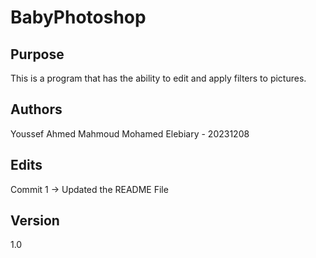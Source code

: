 # BabyPhotoshop

## Purpose
This is a program that has the ability to edit and apply filters to pictures.

## Authors
Youssef Ahmed Mahmoud Mohamed Elebiary    -    20231208

## Edits
Commit 1 -> Updated the README File

## Version
1.0